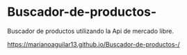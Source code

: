 # Buscador-de-productos-
Buscador de productos utilizando la Api de mercado libre.

https://marianoaguilar13.github.io/Buscador-de-productos-/
